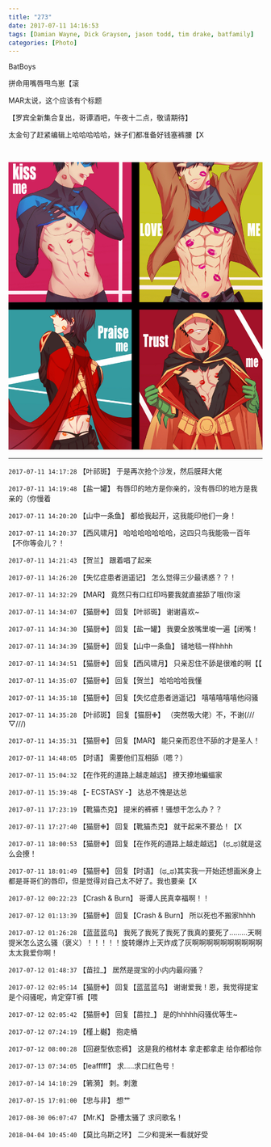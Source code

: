 ```yaml
---
title: "273"
date: 2017-07-11 14:16:53
tags: [Damian Wayne, Dick Grayson, jason todd, tim drake, batfamily]
categories: [Photo]
---
```


<p>BatBoys</p> 
<p>拼命用嘴唇甩鸟崽【滚</p> 
<p>MAR太说，这个应该有个标题</p> 
<p>【罗宾全新集合复出，哥谭酒吧，午夜十二点，敬请期待】</p> 
<p>太金句了赶紧编辑上哈哈哈哈哈，妹子们都准备好钱塞裤腰【X</p> 
<p><br /></p>

![](https://raw.githubusercontent.com/alicewish/meowchain247/master/img_cVZNdzJtQk9JV2ZKemRHZjdZTEorblNSQjIvdTRHV1FqY3VCTzRJbENPTUFIVFJUSXpHTjRBPT0.jpg)

---

`2017-07-11 14:17:28` 【叶祁斑】 于是再次抢个沙发，然后膜拜大佬

`2017-07-11 14:19:48` 【盐一罐】 有唇印的地方是你亲的，没有唇印的地方是我亲的（你慢着

`2017-07-11 14:20:20` 【山中一条鱼】 都给我起开，这我能印他们一身！

`2017-07-11 14:20:37` 【西风啸月】 哈哈哈哈哈哈哈，这四只鸟我能吸一百年【不你等会儿？！

`2017-07-11 14:21:43` 【贺兰】 跟着唱了起来

`2017-07-11 14:26:20` 【失忆症患者逍遥记】 怎么觉得三少最诱惑？？！

`2017-07-11 14:32:29` 【MAR】 竟然只有口红印吗要我就直接舔了哦(你滚

`2017-07-11 14:34:07` 【猫厨✙】 回复【叶祁斑】 谢谢喜欢~

`2017-07-11 14:34:30` 【猫厨✙】 回复【盐一罐】 我要全放嘴里唆一遍【闭嘴！

`2017-07-11 14:34:39` 【猫厨✙】 回复【山中一条鱼】 铺地毯一样hhhh

`2017-07-11 14:34:51` 【猫厨✙】 回复【西风啸月】 只亲忍住不舔是很难的啊【【

`2017-07-11 14:35:07` 【猫厨✙】 回复【贺兰】 哈哈哈哈我懂

`2017-07-11 14:35:18` 【猫厨✙】 回复【失忆症患者逍遥记】 嘻嘻嘻嘻嘻他闷骚

`2017-07-11 14:35:28` 【叶祁斑】 回复【猫厨✙】 （突然吸大佬）不，不谢(///▽///)

`2017-07-11 14:35:31` 【猫厨✙】 回复【MAR】 能只亲而忍住不舔的才是圣人！

`2017-07-11 14:48:05` 【时语】 需要他们互相舔（嗯？）

`2017-07-11 15:04:32` 【在作死的道路上越走越远】 撩天撩地蝙蝠家

`2017-07-11 15:39:48` 【- ECSTASY -】 达总不愧是达总

`2017-07-11 17:23:19` 【靴猫杰克】 提米的裤裤！骚想干怎么办？？

`2017-07-11 17:27:40` 【猫厨✙】 回复【靴猫杰克】 就干起来不要怂！【X

`2017-07-11 18:00:53` 【猫厨✙】 回复【在作死的道路上越走越远】 (ಥ\_ಥ)就是这么会撩！

`2017-07-11 18:01:49` 【猫厨✙】 回复【时语】 (ಥ\_ಥ)其实我一开始还想画米身上都是哥哥们的唇印，但是觉得对自己太不好了。我也要亲【X

`2017-07-12 00:22:23` 【Crash & Burn】 哥谭人民真幸福啊！！

`2017-07-12 01:13:39` 【猫厨✙】 回复【Crash & Burn】 所以死也不搬家hhhh

`2017-07-12 01:26:28` 【蓝蓝蓝鸟】 我死了我死了我死了我真的要死了………天啊提米怎么这么骚（褒义）！！！！！旋转爆炸上天炸成了灰啊啊啊啊啊啊啊啊啊啊太太我爱你啊！

`2017-07-12 01:48:37` 【苗拉\_】 居然是提宝的小内内最闷骚？

`2017-07-12 02:05:14` 【猫厨✙】 回复【蓝蓝蓝鸟】 谢谢爱我！恩，我觉得提宝是个闷骚呢，肯定穿T裤【喂

`2017-07-12 02:05:42` 【猫厨✙】 回复【苗拉\_】 是的hhhhh闷骚优等生~

`2017-07-12 07:24:19` 【槿上樾】 抱走桶

`2017-07-12 08:00:28` 【回避型依恋裤】 这是我的棺材本 拿走都拿走 给你都给你

`2017-07-13 07:34:05` 【leafffff】 求.....求口红色号！

`2017-07-14 14:10:29` 【箬漪】 刺。刺激

`2017-07-15 17:01:00` 【忠与非】 想艹

`2017-08-30 06:07:47` 【Mr.K】 卧槽太骚了 求问歌名！

`2018-04-04 10:45:40` 【莫比乌斯之环】 二少和提米一看就好受
